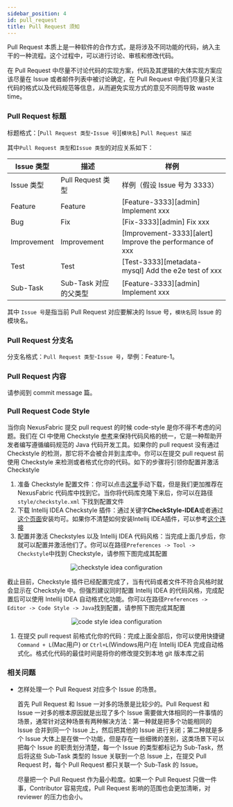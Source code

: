 ```yaml
---
sidebar_position: 4
id: pull_request
title: Pull Request 须知
---
```

Pull Request 本质上是一种软件的合作方式，是将涉及不同功能的代码，纳入主干的一种流程。这个过程中，可以进行讨论、审核和修改代码。

在 Pull Request 中尽量不讨论代码的实现方案，代码及其逻辑的大体实现方案应该尽量在 Issue 或者邮件列表中被讨论确定，在 Pull Request 中我们尽量只关注代码的格式以及代码规范等信息，从而避免实现方式的意见不同而导致 waste time。

### Pull Request 标题

标题格式：[`Pull Request 类型`-`Issue 号`][`模块名`] `Pull Request 描述`

其中`Pull Request 类型`和`Issue 类型`的对应关系如下：


| Issue 类型  | 描述                  | 样例                                                     |
| ------------- | ----------------------- | ---------------------------------------------------------- |
| Issue 类型  | Pull Request 类型     | 样例（假设 Issue 号为 3333）                             |
| Feature     | Feature               | [Feature-3333][admin] Implement xxx                      |
| Bug         | Fix                   | [Fix-3333][admin] Fix xxx                                |
| Improvement | Improvement           | [Improvement-3333][alert] Improve the performance of xxx |
| Test        | Test                  | [Test-3333][metadata-mysql] Add the e2e test of xxx      |
| Sub-Task    | Sub-Task 对应的父类型 | [Feature-3333][admin] Implement xxx                      |

其中 `Issue 号`是指当前 Pull Request 对应要解决的 Issue 号，`模块名`同 Issue 的模块名。

### Pull Request 分支名

分支名格式：`Pull Request 类型`-`Issue 号`，举例：Feature-1。

### Pull Request 内容

请参阅到 commit message 篇。

### Pull Request Code Style

当你向 NexusFabric 提交 pull request 的时候 code-style 是你不得不考虑的问题。我们在 CI 中使用 Checkstyle [参考](https://checkstyle.sourceforge.io/)来保持代码风格的统一，它是一种帮助开发者编写遵循编码规范的 Java 代码开发工具。如果你的 pull request 没有通过 Checkstyle 的检测，那它将不会被合并到主库中。你可以在提交 pull request 前使用  Checkstyle 来检测或者格式化你的代码。如下的步骤将引领你配置并激活 Checkstyle

1. 准备 Checkstyle 配置文件：你可以点击[这里](https://github.com/apache/dolphinscheduler/blob/dev/style/checkstyle.xml)手动下载，但是我们更加推荐在 NexusFabric 代码库中找到它。当你将代码库克隆下来后，你可以在路径 `style/checkstyle.xml` 下找到配置文件
2. 下载 Intellij IDEA Checkstyle 插件：通过关键字**CheckStyle-IDEA**或者通过[这个页面](https://plugins.jetbrains.com/plugin/1065-checkstyle-idea)安装均可。如果你不清楚如何安装Intellij IDEA插件，可以参考[这个连接](https://www.jetbrains.com/help/idea/managing-plugins.html#install_plugin_from_repo)
3. 配置并激活 Checkstyles 以及 Intellij IDEA 代码风格：当完成上面几步后，你就可以配置并激活他们了。你可以在路径`Preferences -> Tool -> Checkstyle`中找到 Checkstyle，请参照下图完成其配置

<p align="center">
    <img src="/img/checkstyle-idea.png" alt="checkstyle idea configuration" />
</p>

截止目前，Checkstyle 插件已经配置完成了，当有代码或者文件不符合风格时就会显示在 Checkstyle 中。但强烈建议同时配置 Intellij IDEA 的代码风格，完成配置后可以使用 Intellij IDEA 自动格式化功能。你可以在路径`Preferences -> Editor -> Code Style -> Java`找到配置，请参照下图完成其配置

<p align="center">
    <img src="/img/code-style-idea.png" alt="code style idea configuration" />
</p>

1. 在提交 pull request 前格式化你的代码：完成上面全部后，你可以使用快捷键`Command + L`(Mac用户) or `Ctrl+L`(Windows用户)在 Intellij IDEA 完成自动格式化。格式化代码的最佳时间是将你的修改提交到本地 git 版本库之前

### 相关问题

- 怎样处理一个 Pull Request 对应多个 Issue 的场景。

  首先 Pull Request 和 Issue 一对多的场景是比较少的。Pull Request 和 Issue 一对多的根本原因就是出现了多个
  Issue 需要做大体相同的一件事情的场景，通常针对这种场景有两种解决方法：第一种就是把多个功能相同的 Issue 合并到同一个 Issue 上，然后把其他的
  Issue 进行关闭；第二种就是多个 Issue 大体上是在做一个功能，但是存在一些细微的差别，这类场景下可以把每个 Issue 的职责划分清楚，每一个
  Issue 的类型都标记为 Sub-Task，然后将这些 Sub-Task 类型的 Issue 关联到一个总 Issue 上，在提交
  Pull Request 时，每个 Pull Request 都只关联一个 Sub-Task 的 Issue。

  尽量把一个 Pull Request 作为最小粒度。如果一个 Pull Request 只做一件事，Contributor 容易完成，Pull Request 影响的范围也会更加清晰，对 reviewer 的压力也会小。
